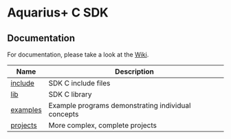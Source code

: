 # Aquarius+ C SDK

## Documentation

For documentation, please take a look at the [Wiki](https://github.com/fvdhoef/aquarius-plus/wiki/Software%20Development%20Kit).

| Name                  | Description                                        |
| --------------------- | -------------------------------------------------- |
| [include](include/)   | SDK C include files                                |
| [lib](lib/)           | SDK C library                                      |
| [examples](examples/) | Example programs demonstrating individual concepts |
| [projects](projects/) | More complex, complete projects                    |
